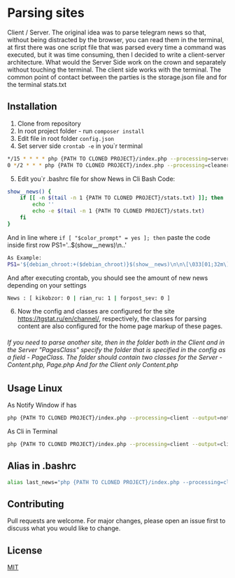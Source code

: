 # Parsing sites

Client / Server.
The original idea was to parse telegram news so that, without being distracted by the browser, you can read them in the terminal,
at first there was one script file that was parsed every time a command was executed, but it was time consuming,
then I decided to write a client-server architecture. What would the Server Side work on the crown and separately without touching the terminal. The client side works with the terminal. The common point of contact between the parties is the storage.json file and for the terminal stats.txt

## Installation

1) Clone from repository
2) In root project folder - run ```composer install```
3) Edit file in root folder ```config.json```
4) Set server side ```crontab -e``` in you`r terminal
```bash
*/15 * * * * php {PATH TO CLONED PROJECT}/index.php --processing=server --output=cli
0 */2 * * * php {PATH TO CLONED PROJECT}/index.php --processing=cleaner --diff_cleaning_day=3
```
5) Edit you`r .bashrc file for show News in Cli
   Bash Code:
```bash
show__news() {
    if [[ -n $(tail -n 1 {PATH TO CLONED PROJECT}/stats.txt) ]]; then
        echo ''
        echo -e $(tail -n 1 {PATH TO CLONED PROJECT}/stats.txt)
    fi
}
```
And in line where  ```if [ "$color_prompt" = yes ]; then```
paste the code inside first row PS1='..$(show__news)\n..'
```bash
As Example:
PS1='${debian_chroot:+($debian_chroot)}$(show__news)\n\n\[\033[01;32m\]\u\[\033[00m\]:\[\033[01;34m\]\W\[\033[00m\]\$ '
```

And after executing crontab, you should see the amount of new news depending on your settings
```bash
News : [ kikobzor: 0 | rian_ru: 1 | forpost_sev: 0 ]
```

6) Now the config and classes are configured for the site https://tgstat.ru/en/channel/, respectively, the classes for parsing content are also configured for the home page markup of these pages.

###### If you need to parse another site, then in the folder both in the Client and in the Server "PagesClass" specify the folder that is specified in the config as a field - PageClass. The folder should contain two classes for the Server - Content.php, Page.php And for the Client only Content.php

## Usage Linux

As Notify Window if has
```bash
php {PATH TO CLONED PROJECT}/index.php --processing=client --output=notify
```

As Cli in Terminal
```bash
php {PATH TO CLONED PROJECT}/index.php --processing=client --output=cli
```
## Alias in .bashrc
```bash
alias last_news="php {PATH TO CLONED PROJECT}/index.php --processing=client --output=cli"
```

## Contributing

Pull requests are welcome. For major changes, please open an issue first
to discuss what you would like to change.

## License

[MIT](https://choosealicense.com/licenses/mit/)